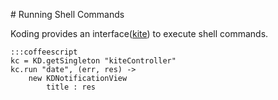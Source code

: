# Running Shell Commands

Koding provides an interface([kite](/backand/kites)) to execute shell commands.

    :::coffeescript
    kc = KD.getSingleton "kiteController"
    kc.run "date", (err, res) ->
        new KDNotificationView
            title : res
